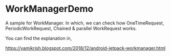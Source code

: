 # WorkManagerDemo
A sample for WorkManager. In which, we can check how OneTimeRequest, PeriodicWorkRequest, Chained & parallel WorkRequest works.

You can find the explanation in,

https://yamikrish.blogspot.com/2018/12/android-jetpack-workmanager.html
